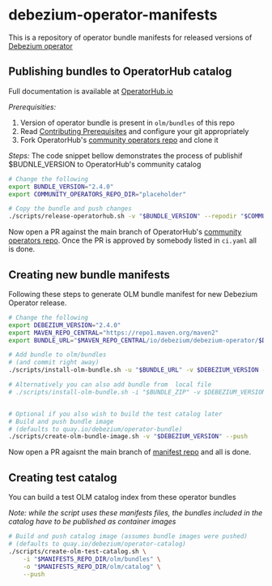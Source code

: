 # debezium-operator-manifests
This is a repository of operator bundle manifests for released versions of [Debezium operator](https://github.com/debezium/debezium-operator)

## Publishing bundles to OperatorHub catalog
Full documentation is available at [OperatorHub.io](https://operatorhub.io/contribute)

*Prerequisities:*
1. Version of operator bundle is present in `olm/bundles` of this repo
2. Read [Contributing Prerequisites](https://k8s-operatorhub.github.io/community-operators/contributing-prerequisites/) and configure your git appropriately 
3. Fork OperatorHub's [community operators repo](https://github.com/k8s-operatorhub/community-operators) and clone it

*Steps:*
The code snippet bellow demonstrates the process of publishif $BUDNLE_VERSION to OperatorHub's community catalog

```bash
# Change the following
export BUNDLE_VERSION="2.4.0" 
export COMMUNITY_OPERATORS_REPO_DIR="placeholder" 

# Copy the bundle and push changes
./scripts/release-operatorhub.sh -v "$BUNDLE_VERSION" --repodir "$COMMUNITY_OPERATORS_REPO_DIR" --push
```

Now open a PR against the main branch of OperatorHub's [community operators repo](https://github.com/k8s-operatorhub/community-operators). Once the PR is approved by somebody listed in `ci.yaml` all is done.

## Creating new bundle manifests
Following these steps to generate OLM bundle manifest for new Debezium Operator release.

```bash
# Change the following
export DEBEZIUM_VERSION="2.4.0"
export MAVEN_REPO_CENTRAL="https://repo1.maven.org/maven2"
export BUNDLE_URL="$MAVEN_REPO_CENTRAL/io/debezium/debezium-operator/$DEBEZIUM_VERSION/debezium-operator-$DEBEZIUM_VERSION-olm-bundle.zip"

# Add bundle to olm/bundles
# (and commit right away)
./scripts/install-olm-bundle.sh -u "$BUNDLE_URL" -v $DEBEZIUM_VERSION --commit

# Alternatively you can also add bundle from  local file
# ./scripts/install-olm-bundle.sh -i "$BUNDLE_ZIP" -v $DEBEZIUM_VERSION --commit


# Optional if you also wish to build the test catalog later
# Build and push bundle image 
# (defaults to quay.io/debezium/operator-bundle)
./scripts/create-olm-bundle-image.sh -v "$DEBEZIUM_VERSION" --push
```

Now open a PR agaisnt the main branch of [manifest repo](https://github.com/debezium/debezium-operator-manifests) and all is done.

## Creating test catalog
You can build a test OLM catalog index from these operator bundles

_Note: while the script uses these manifests files, the bundles included in the catalog have to be published as container images_

```bash
# Build and push catalog image (assumes bundle images were pushed)
# (defaults to quay.io/debezium/operator-catalog)
./scripts/create-olm-test-catalog.sh \
    -i "$MANIFESTS_REPO_DIR/olm/bundles" \
    -o "$MANIFESTS_REPO_DIR/olm/catalog" \
    --push
```


